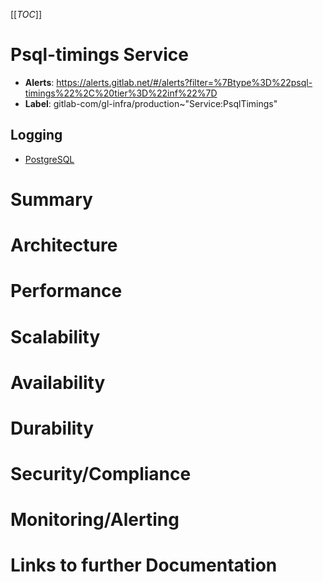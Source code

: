 <!-- MARKER: do not edit this section directly. Edit services/service-catalog.yml then run scripts/generate-docs -->
[[_TOC_]]

#  Psql-timings Service
* **Alerts**: https://alerts.gitlab.net/#/alerts?filter=%7Btype%3D%22psql-timings%22%2C%20tier%3D%22inf%22%7D
* **Label**: gitlab-com/gl-infra/production~"Service:PsqlTimings"

## Logging

* [PostgreSQL](/var/log/postgresql/postgresql-9.5-main.log)

<!-- END_MARKER -->

# Summary

# Architecture

# Performance

# Scalability

# Availability

# Durability

# Security/Compliance

# Monitoring/Alerting

# Links to further Documentation
